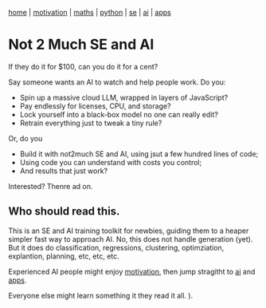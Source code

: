 [home](/README.md) | [motivation](/docs/motives.md) | [maths](/docs/maths.md) | [python](/docs/python.md) | [se](/docs/se.md) | [ai](/docs/a.md) |  [apps](/docs/apps.md)  

# Not 2 Much SE and AI 

If they do it for $100, can you do it for a cent?

Say someone wants an AI to watch and help people work. Do you:

- Spin up a massive cloud LLM, wrapped in layers of JavaScript?
- Pay endlessly for licenses, CPU, and storage?
- Lock yourself into a black-box model no one can really edit?
- Retrain everything just to tweak a tiny rule?

Or, do you

- Build it with not2much SE and AI, using jsut a few hundred lines of code;
- Using code you can understand with costs you control;
- And results that just work?

Interested? Thenre ad on.


## Who should read this.

This is an SE and AI training toolkit for newbies, guiding them to a heaper simpler fast way to approach AI. No, this does not handle generation (yet). But it does do classification, regressions, clustering, optimziation, explantion, planning, etc, etc, etc. 

Experienced AI people might enjoy [motivation](/docs/motives.md), then jump stragitht to [ai](/docs/a.md) and  [apps](/docs/apps.md). 

Everyone else might learn something it they read it all. ).



